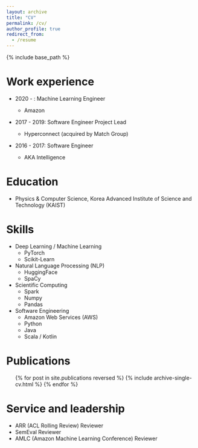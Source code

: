 ```yaml
---
layout: archive
title: "CV"
permalink: /cv/
author_profile: true
redirect_from:
  - /resume
---
```


{% include base_path %}

Work experience
======
* 2020 - : Machine Learning Engineer
  * Amazon

* 2017 - 2019: Software Engineer Project Lead
  * Hyperconnect (acquired by Match Group)

* 2016 - 2017: Software Engineer
  * AKA Intelligence
  
Education
======
* Physics & Computer Science, Korea Advanced Institute of Science and Technology (KAIST)

Skills
======
* Deep Learning / Machine Learning
  * PyTorch
  * Scikit-Learn
* Natural Language Processing (NLP)
  * HuggingFace
  * SpaCy
* Scientific Computing
  * Spark
  * Numpy
  * Pandas
* Software Engineering
  * Amazon Web Services (AWS)
  * Python
  * Java
  * Scala / Kotlin

Publications
======
  <ul>{% for post in site.publications reversed %}
    {% include archive-single-cv.html %}
  {% endfor %}</ul>

Service and leadership
======
* ARR (ACL Rolling Review) Reviewer
* SemEval Reviewer
* AMLC (Amazon Machine Learning Conference) Reviewer
